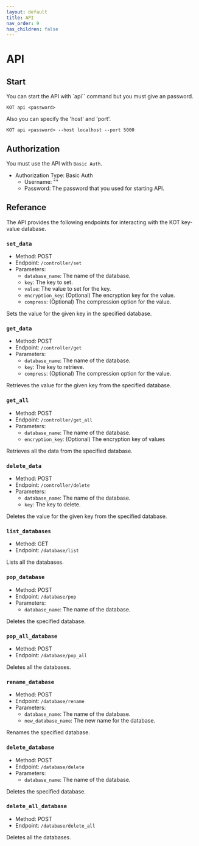 ```yaml
---
layout: default
title: API
nav_order: 9
has_children: false
---
```


# API

## Start
You can start the API with `api`` command but you must give an password.

```console
KOT api <password>
```

Also you can specify the 'host' and 'port'.

```console
KOT api <password> --host localhost --port 5000
```

## Authorization
You must use the API with `Basic Auth`.

- Authorization Type: Basic Auth
  - Username: ""
  - Password: The password that you used for starting API.


## Referance

The API provides the following endpoints for interacting with the KOT key-value database.

### `set_data`

- Method: POST
- Endpoint: `/controller/set`
- Parameters:
  - `database_name`: The name of the database.
  - `key`: The key to set.
  - `value`: The value to set for the key.
  - `encryption_key`: (Optional) The encryption key for the value.
  - `compress`: (Optional) The compression option for the value.

Sets the value for the given key in the specified database.

### `get_data`

- Method: POST
- Endpoint: `/controller/get`
- Parameters:
  - `database_name`: The name of the database.
  - `key`: The key to retrieve.
  - `compress`: (Optional) The compression option for the value.

Retrieves the value for the given key from the specified database.

### `get_all`

- Method: POST
- Endpoint: `/controller/get_all`
- Parameters:
  - `database_name`: The name of the database.
  - `encryption_key`: (Optional) The encryption key of values

Retrieves all the data from the specified database.

### `delete_data`

- Method: POST
- Endpoint: `/controller/delete`
- Parameters:
  - `database_name`: The name of the database.
  - `key`: The key to delete.

Deletes the value for the given key from the specified database.

### `list_databases`

- Method: GET
- Endpoint: `/database/list`

Lists all the databases.

### `pop_database`

- Method: POST
- Endpoint: `/database/pop`
- Parameters:
  - `database_name`: The name of the database.

Deletes the specified database.

### `pop_all_database`

- Method: POST
- Endpoint: `/database/pop_all`

Deletes all the databases.

### `rename_database`

- Method: POST
- Endpoint: `/database/rename`
- Parameters:
  - `database_name`: The name of the database.
  - `new_database_name`: The new name for the database.

Renames the specified database.

### `delete_database`

- Method: POST
- Endpoint: `/database/delete`
- Parameters:
  - `database_name`: The name of the database.

Deletes the specified database.

### `delete_all_database`

- Method: POST
- Endpoint: `/database/delete_all`

Deletes all the databases.